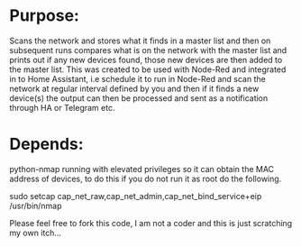 # Purpose: 
Scans the network and stores what it finds in a master list and then on subsequent runs compares what is on the network with the master list and prints out if any new devices found, those new devices are then added to the master list.  This was created to be used with Node-Red and integrated in to Home Assistant, i.e schedule it to run in Node-Red and scan the network at regular interval defined by you and then if it finds a new device(s) the output can then be processed and sent as a notification through HA or Telegram etc. 

# Depends: 
python-nmap running with elevated privileges so it can obtain the MAC address of devices, to do this if you do not run it as root do the following.  

sudo setcap cap_net_raw,cap_net_admin,cap_net_bind_service+eip /usr/bin/nmap


Please feel free to fork this code, I am not a coder and this is just scratching my own itch...
